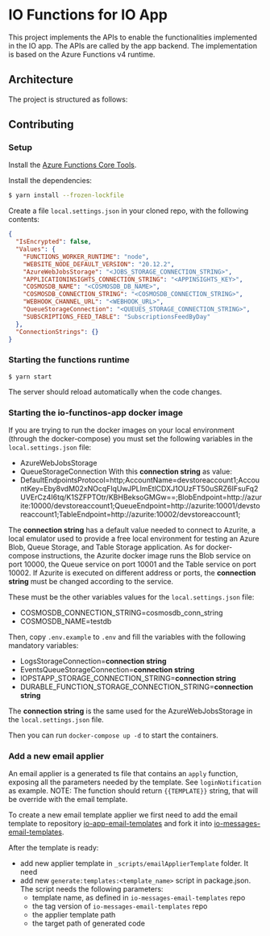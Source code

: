 # IO Functions for IO App

This project implements the APIs to enable the functionalities implemented in
the IO app. The APIs are called by the app backend.
The implementation is based on the Azure Functions v4 runtime.

## Architecture

The project is structured as follows:

## Contributing

### Setup

Install the [Azure Functions Core Tools](https://github.com/Azure/azure-functions-core-tools).

Install the dependencies:

```bash
$ yarn install --frozen-lockfile
```

Create a file `local.settings.json` in your cloned repo, with the
following contents:

```json
{
  "IsEncrypted": false,
  "Values": {
    "FUNCTIONS_WORKER_RUNTIME": "node",
    "WEBSITE_NODE_DEFAULT_VERSION": "20.12.2",
    "AzureWebJobsStorage": "<JOBS_STORAGE_CONNECTION_STRING>",
    "APPLICATIONINSIGHTS_CONNECTION_STRING": "<APPINSIGHTS_KEY>",
    "COSMOSDB_NAME": "<COSMOSDB_DB_NAME>",
    "COSMOSDB_CONNECTION_STRING": "<COSMOSDB_CONNECTION_STRING>",
    "WEBHOOK_CHANNEL_URL": "<WEBHOOK_URL>",
    "QueueStorageConnection": "<QUEUES_STORAGE_CONNECTION_STRING>",
    "SUBSCRIPTIONS_FEED_TABLE": "SubscriptionsFeedByDay"
  },
  "ConnectionStrings": {}
}
```

### Starting the functions runtime

```
$ yarn start
```

The server should reload automatically when the code changes.

### Starting the io-functinos-app docker image

If you are trying to run the docker images on your local environment (through the docker-compose) you must set the following variables in the `local.settings.json` file:

- AzureWebJobsStorage
- QueueStorageConnection
  With this **connection string** as value:
- DefaultEndpointsProtocol=http;AccountName=devstoreaccount1;AccountKey=Eby8vdM02xNOcqFlqUwJPLlmEtlCDXJ1OUzFT50uSRZ6IFsuFq2UVErCz4I6tq/K1SZFPTOtr/KBHBeksoGMGw==;BlobEndpoint=http://azurite:10000/devstoreaccount1;QueueEndpoint=http://azurite:10001/devstoreaccount1;TableEndpoint=http://azurite:10002/devstoreaccount1;

The **connection string** has a default value needed to connect to Azurite, a local emulator used to provide a free local environment for testing an Azure Blob, Queue Storage, and Table Storage application.
As for docker-compose instructions, the Azurite docker image runs the Blob service on port 10000, the Queue service on port 10001 and the Table service on port 10002.
If Azurite is executed on different address or ports, the **connection string** must be changed according to the service.

These must be the other variables values for the `local.settings.json` file:

- COSMOSDB_CONNECTION_STRING=cosmosdb_conn_string
- COSMOSDB_NAME=testdb

Then, copy `.env.example` to `.env` and fill the variables with the following mandatory variables:

- LogsStorageConnection=**connection string**
- EventsQueueStorageConnection=**connection string**
- IOPSTAPP_STORAGE_CONNECTION_STRING=**connection string**
- DURABLE_FUNCTION_STORAGE_CONNECTION_STRING=**connection string**

The **connection string** is the same used for the AzureWebJobsStorage in the `local.settings.json` file.

Then you can run `docker-compose up -d` to start the containers.

### Add a new email applier

An email applier is a generated ts file that contains an `apply` function, exposing all the parameters needed by the template. See `loginNotification` as example.
NOTE: The function should return `{{TEMPLATE}}` string, that will be override with the email template.

To create a new email template applier we first need to add the email template to repository [io-app-email-templates](https://github.com/pagopa/io-app-email-templates) and fork it into [io-messages-email-templates](https://github.com/pagopa/io-messages-email-templates).

After the template is ready:

- add new applier template in `_scripts/emailApplierTemplate` folder. It need
- add new `generate:templates:<template_name>` script in package.json. The script needs the following parameters:
  - template name, as defined in `io-messages-email-templates` repo
  - the tag version of `io-messages-email-templates` repo
  - the applier template path
  - the target path of generated code
